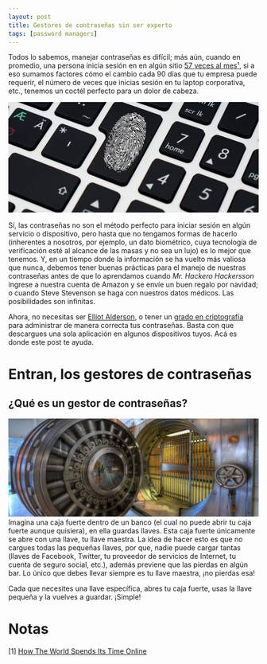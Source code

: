 ```yaml
---
layout: post
title: Gestores de contraseñas sin ser experto
tags: [password managers]
---
```



Todos lo sabemos, manejar contraseñas es difícil; más aún, cuando en promedio, una persona inicia sesión en en algún sitio [57 veces al mes¹](#notas), si a eso sumamos factores cómo el cambio cada 90 días que tu empresa puede requerir, el número de veces que inicias sesión en tu laptop corporativa, etc., tenemos un coctél perfecto para un dolor de cabeza.  

![password](../images/passwords/header.jpg)  


Sí, las contraseñas no son el método perfecto para iniciar sesión en algún servicio o dispositivo, pero hasta que no tengamos formas de hacerlo (inherentes a nosotros, por ejemplo, un dato biométrico, cuya tecnología de verificación esté al alcance de las masas y no sea un lujo) es lo mejor que tenemos. Y, en un tiempo donde la información se ha vuelto más valiosa que nunca, debemos tener buenas prácticas para el manejo de nuestras contraseñas antes de que lo aprendamos cuando *Mr. Hackero Hackersson* ingrese a nuestra cuenta de Amazon y se envíe un buen regalo por navidad; o cuando Steve Stevenson se haga con nuestros datos médicos. Las posibilidades son infinitas.  

Ahora, no necesitas ser [Elliot Alderson](https://en.wikipedia.org/wiki/Mr._Robot), o tener un [grado en criptografía](https://en.wikipedia.org/wiki/Matthew_D._Green) para administrar de manera correcta tus contraseñas. Basta con que descargues una sola aplicación en algunos dispositivos tuyos. Acá es donde este post te ayuda.  

# Entran, los gestores de contraseñas

## ¿Qué es un gestor de contraseñas?  

![password](../images/passwords/vault.jpg)  
Imagina una caja fuerte dentro de un banco (el cual no puede abrir tu caja fuerte aunque quisiera), en ella guardas llaves. Esta caja fuerte únicamente se abre con una llave, tu llave maestra. La idea de hacer esto es que no cargues todas las pequeñas llaves, por que, nadie puede cargar tantas (llaves de Facebook, Twitter, tu proveedor de servicios de Internet, tu cuenta de seguro social, etc.), además previene que las pierdas en algún bar. Lo único que debes llevar siempre es tu llave maestra, ¡no pierdas esa!  

Cada que necesites una llave específica, abres tu caja fuerte, usas la llave pequeña y la vuelves a guardar. ¡Simple!  



 




















# Notas
[1] [How The World Spends Its Time Online](https://www.creditloan.com/blog/how-the-world-spends-its-time-online)  

